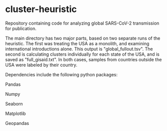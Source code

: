 # cluster-heuristic
Repository containing code for analyzing global SARS-CoV-2 transmission for publication.

The main directory has two major parts, based on two separate runs of the heuristic. The first was treating the USA as a monolith, and examining international introductions alone. This output is "global_fullout.tsv". The second is calculating clusters individually for each state of the USA, and is saved as "full_gisaid.txt". In both cases, samples from countries outside the USA were labeled by their country.

Dependencies include the following python packages:

Pandas

Numpy

Seaborn

Matplotlib

Geopandas
